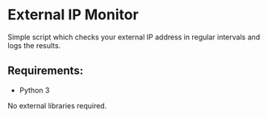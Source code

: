 # External IP Monitor
Simple script which checks your external IP address in regular intervals and logs the results.

## Requirements:
* Python 3

No external libraries required.
